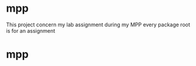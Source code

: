 # mpp
This project concern my lab assignment during my MPP
every package root is for an assignment
# mpp
